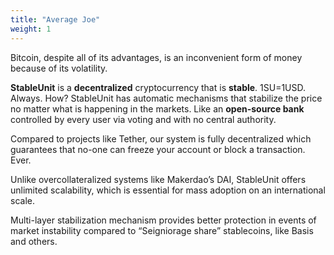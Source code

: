 ```yaml
---
title: "Average Joe"
weight: 1
---
```

Bitcoin, despite all of its advantages, is an inconvenient form of money because of its volatility.

 **StableUnit** is a **decentralized** cryptocurrency that is **stable**. 1SU=1USD. Always. How? StableUnit has automatic mechanisms that stabilize the price no matter what is happening in the markets. Like an **open-source bank** controlled by every user via voting and with no central authority.

Compared to projects like Tether, our system is fully decentralized which guarantees that no-one can freeze your account or block a transaction. Ever. 

Unlike overcollateralized systems like Makerdao’s DAI, StableUnit offers unlimited scalability, which is essential for mass adoption on an international scale.

Multi-layer stabilization mechanism provides better protection in events of market instability compared to “Seigniorage share” stablecoins, like Basis and others.